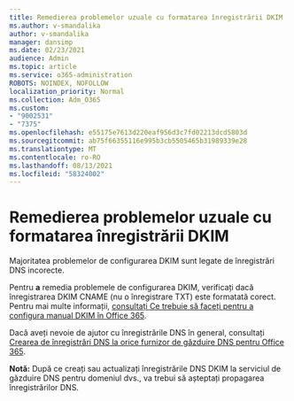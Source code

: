 ```yaml
---
title: Remedierea problemelor uzuale cu formatarea înregistrării DKIM
ms.author: v-smandalika
author: v-smandalika
manager: dansimp
ms.date: 02/23/2021
audience: Admin
ms.topic: article
ms.service: o365-administration
ROBOTS: NOINDEX, NOFOLLOW
localization_priority: Normal
ms.collection: Adm_O365
ms.custom:
- "9002531"
- "7375"
ms.openlocfilehash: e55175e7613d220eaf956d3c7fd02213dcd5803d
ms.sourcegitcommit: ab75f66355116e995b3cb5505465b31989339e28
ms.translationtype: MT
ms.contentlocale: ro-RO
ms.lasthandoff: 08/13/2021
ms.locfileid: "58324002"
---
```

# <a name="fix-common-problems-with-dkim-record-formatting"></a>Remedierea problemelor uzuale cu formatarea înregistrării DKIM

Majoritatea problemelor de configurarea DKIM sunt legate de înregistrări DNS incorecte.

Pentru **a** remedia problemele de configurarea DKIM, verificați dacă înregistrarea DKIM CNAME (nu o înregistrare TXT) este formatată corect. Pentru mai multe informații, [consultați Ce trebuie să faceți pentru a configura manual DKIM în Office 365](https://docs.microsoft.com/microsoft-365/security/office-365-security/use-dkim-to-validate-outbound-email).

Dacă aveți nevoie de ajutor cu înregistrările DNS în general, consultați [Crearea de înregistrări DNS la orice furnizor de găzduire DNS pentru Office 365](https://docs.microsoft.com/microsoft-365/admin/get-help-with-domains/create-dns-records-at-any-dns-hosting-provider).

**Notă:** După ce creați sau actualizați înregistrările DNS DKIM la serviciul de găzduire DNS pentru domeniul dvs., va trebui să așteptați propagarea înregistrărilor DNS.
